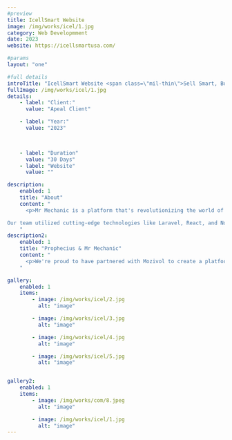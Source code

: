 ```yaml
---
#preview
title: IcellSmart Website 
image: /img/works/icel/1.jpg
category: Web Developmment
date: 2023
website: https://icellsmartusa.com/

#params
layout: "one"

#full details
introTitle: "IcellSmart Website <span class=\"mil-thin\">Sell Smart, Buy New </span>"
fullImage: /img/works/icel/1.jpg
details:
    - label: "Client:"
      value: "Apeal Client"

    - label: "Year:"
      value: "2023"

      

    - label: "Duration"
      value: "30 Days"
    - label: "Website"
      value: ""

description:
    enabled: 1
    title: "About"
    content: "
      <p>Mr Mechanic is a platform that's revolutionizing the world of online education, and we're proud to have played a key role in bringing their vision to life. At Odaa Garaadoo, we were tasked with building a state-of-the-art learning management system that would enable students to access free and paid courses, book consultations with mentors and teachers, and much more.

Our team utilized cutting-edge technologies like Laravel, React, and Node.js to create a platform that's packed with features and functionality. From a robust wallet system to coupon support to mentor and coach consultations, Mozivol's platform offers everything that students and educators need to excel in the world of online learning.</p>
    "
description2:
    enabled: 1
    title: "Prophecius & Mr Mechanic"
    content: "
      <p>We're proud to have partnered with Mozivol to create a platform that's intuitive, easy to use, and packed with innovative features. Whether you're a student looking to expand your knowledge or an educator seeking to connect with learners around the world, Mozivol's platform is the perfect place to achieve your goals. And at Odaa Garaadoo, we're committed to continuing to push the boundaries of what's possible in the world of web development, app development, and digital marketing.</p>
    "

gallery: 
    enabled: 1
    items:
        - image: /img/works/icel/2.jpg
          alt: "image"

        - image: /img/works/icel/3.jpg
          alt: "image"

        - image: /img/works/icel/4.jpg
          alt: "image"

        - image: /img/works/icel/5.jpg
          alt: "image"


gallery2: 
    enabled: 1
    items:
        - image: /img/works/com/8.jpeg
          alt: "image"

        - image: /img/works/icel/1.jpg
          alt: "image"
---
```

